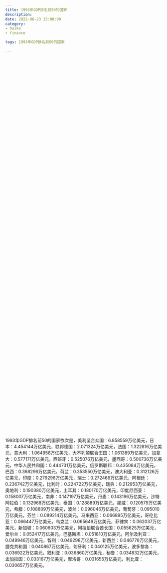 ```yaml
---
title: 1993年GDP排名前50的国家
description:
date: 2022-06-23 15:00:00
category:
- baike
- finance

tags: 1993年GDP排名前50的国家

---
```


<!-- 引入刚刚下载的 ECharts 文件 -->
<script src="/assets/js/charts/echarts.min.js"></script>

<!-- 为 ECharts 准备一个定义了宽高的 DOM -->
<div id="myChart" style="width: 100%;height:1200px;"></div>

<div>
<p class="paragraph">1993年GDP排名前50的国家依次是，美利坚合众国：6.858559万亿美元，日本：4.454144万亿美元，联邦德国：2.071324万亿美元，法国：1.322816万亿美元，意大利：1.064958万亿美元，大不列颠联合王国：1.061389万亿美元，加拿大：0.577171万亿美元，西班牙：0.525076万亿美元，墨西哥：0.500736万亿美元，中华人民共和国：0.444731万亿美元，俄罗斯联邦：0.435084万亿美元，巴西：0.368296万亿美元，荷兰：0.353550万亿美元，澳大利亚：0.312126万亿美元，印度：0.279296万亿美元，瑞士：0.272466万亿美元，阿根廷：0.236742万亿美元，比利时：0.224722万亿美元，瑞典：0.212953万亿美元，奥地利：0.190380万亿美元，土耳其：0.180170万亿美元，印度尼西亚：0.158007万亿美元，南非：0.147197万亿美元，丹麦：0.143196万亿美元，沙特阿拉伯：0.132968万亿美元，泰国：0.128889万亿美元，挪威：0.120579万亿美元，希腊：0.108809万亿美元，波兰：0.096046万亿美元，葡萄牙：0.095010万亿美元，芬兰：0.089214万亿美元，马来西亚：0.066895万亿美元，哥伦比亚：0.066447万亿美元，乌克兰：0.065649万亿美元，菲律宾：0.062037万亿美元，新加坡：0.060603万亿美元，阿拉伯联合酋长国：0.055625万亿美元，爱尔兰：0.052417万亿美元，巴基斯坦：0.051810万亿美元，阿尔及利亚：0.049946万亿美元，智利：0.049298万亿美元，新西兰：0.046776万亿美元，捷克共和国：0.040867万亿美元，匈牙利：0.040125万亿美元，波多黎各：0.036922万亿美元，叙利亚：0.036860万亿美元，秘鲁：0.034832万亿美元，孟加拉国：0.033167万亿美元，摩洛哥：0.031655万亿美元，利比亚：0.030657万亿美元。</p>
</div>

<script>
    var chartDom = document.getElementById('myChart');
    var myChart = echarts.init(chartDom);
    var option;

    option = {
        title: {
            text: ''
        },
        tooltip: {
            trigger: 'axis',
            axisPointer: {
                type: 'shadow'
            }
        },
        legend: {},
        grid: {
            left: '0%',
            right: '0%',
            bottom: '3%',
            containLabel: true
        },
        xAxis: {
            type: 'value',
            boundaryGap: [0, 0.01]
        },
        yAxis: {
            type: 'category',
            data: ["利比亚", "摩洛哥", "孟加拉国", "秘鲁", "叙利亚", "波多黎各", "匈牙利", "捷克共和国", "新西兰", "智利", "阿尔及利亚", "巴基斯坦", "爱尔兰", "阿拉伯联合酋长国", "新加坡", "菲律宾", "乌克兰", "哥伦比亚", "马来西亚", "芬兰", "葡萄牙", "波兰", "希腊", "挪威", "泰国", "沙特阿拉伯", "丹麦", "南非", "印度尼西亚", "土耳其", "奥地利", "瑞典", "比利时", "阿根廷", "瑞士", "印度", "澳大利亚", "荷兰", "巴西", "俄罗斯联邦", "中华人民共和国", "墨西哥", "西班牙", "加拿大", "大不列颠联合王国", "意大利", "法国", "联邦德国", "日本", "美利坚合众国"]
        },
        series: [
            {
                itemStyle: {
                    color: "#00868B"
                },
                name: '（单位：万亿美元）',
                type: 'bar',
                data: [0.030657, 0.031655, 0.033167, 0.034832, 0.036860, 0.036922, 0.040125, 0.040867, 0.046776, 0.049298, 0.049946, 0.051810, 0.052417, 0.055625, 0.060603, 0.062037, 0.065649, 0.066447, 0.066895, 0.089214, 0.095010, 0.096046, 0.108809, 0.120579, 0.128889, 0.132968, 0.143196, 0.147197, 0.158007, 0.180170, 0.190380, 0.212953, 0.224722, 0.236742, 0.272466, 0.279296, 0.312126, 0.353550, 0.368296, 0.435084, 0.444731, 0.500736, 0.525076, 0.577171, 1.061389, 1.064958, 1.322816, 2.071324, 4.454144, 6.858559]
            }
        ]
    };

    option && myChart.setOption(option);

</script>
